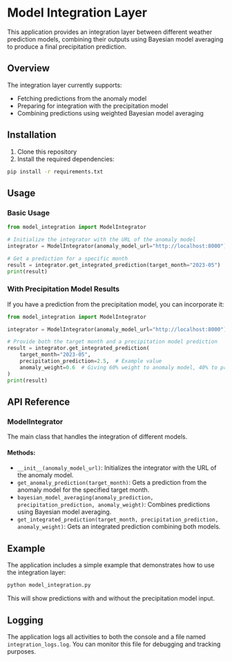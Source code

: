 # Model Integration Layer

This application provides an integration layer between different weather prediction models, combining their outputs using Bayesian model averaging to produce a final precipitation prediction.

## Overview

The integration layer currently supports:
- Fetching predictions from the anomaly model
- Preparing for integration with the precipitation model
- Combining predictions using weighted Bayesian model averaging

## Installation

1. Clone this repository
2. Install the required dependencies:

```bash
pip install -r requirements.txt
```

## Usage

### Basic Usage

```python
from model_integration import ModelIntegrator

# Initialize the integrator with the URL of the anomaly model
integrator = ModelIntegrator(anomaly_model_url="http://localhost:8000")

# Get a prediction for a specific month
result = integrator.get_integrated_prediction(target_month="2023-05")
print(result)
```

### With Precipitation Model Results

If you have a prediction from the precipitation model, you can incorporate it:

```python
from model_integration import ModelIntegrator

integrator = ModelIntegrator(anomaly_model_url="http://localhost:8000")

# Provide both the target month and a precipitation model prediction
result = integrator.get_integrated_prediction(
    target_month="2023-05",
    precipitation_prediction=2.5,  # Example value
    anomaly_weight=0.6  # Giving 60% weight to anomaly model, 40% to precipitation model
)
print(result)
```

## API Reference

### ModelIntegrator

The main class that handles the integration of different models.

#### Methods:

- `__init__(anomaly_model_url)`: Initializes the integrator with the URL of the anomaly model.
- `get_anomaly_prediction(target_month)`: Gets a prediction from the anomaly model for the specified target month.
- `bayesian_model_averaging(anomaly_prediction, precipitation_prediction, anomaly_weight)`: Combines predictions using Bayesian model averaging.
- `get_integrated_prediction(target_month, precipitation_prediction, anomaly_weight)`: Gets an integrated prediction combining both models.

## Example

The application includes a simple example that demonstrates how to use the integration layer:

```bash
python model_integration.py
```

This will show predictions with and without the precipitation model input.

## Logging

The application logs all activities to both the console and a file named `integration_logs.log`. You can monitor this file for debugging and tracking purposes. 